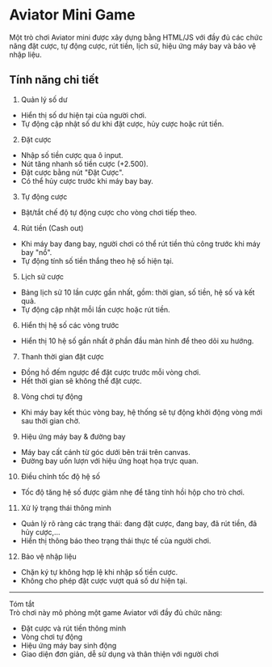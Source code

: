 # Aviator Mini Game

Một trò chơi Aviator mini được xây dựng bằng HTML/JS với đầy đủ các chức năng đặt cược, tự động cược, rút tiền, lịch sử, hiệu ứng máy bay và bảo vệ nhập liệu.

## Tính năng chi tiết

1. Quản lý số dư  
- Hiển thị số dư hiện tại của người chơi.  
- Tự động cập nhật số dư khi đặt cược, hủy cược hoặc rút tiền.

2. Đặt cược  
- Nhập số tiền cược qua ô input.  
- Nút tăng nhanh số tiền cược (+2.500).  
- Đặt cược bằng nút "Đặt Cược".  
- Có thể hủy cược trước khi máy bay bay.

3. Tự động cược  
- Bật/tắt chế độ tự động cược cho vòng chơi tiếp theo.

4. Rút tiền (Cash out)  
- Khi máy bay đang bay, người chơi có thể rút tiền thủ công trước khi máy bay "nổ".  
- Tự động tính số tiền thắng theo hệ số hiện tại.

5. Lịch sử cược  
- Bảng lịch sử 10 lần cược gần nhất, gồm: thời gian, số tiền, hệ số và kết quả.  
- Tự động cập nhật mỗi lần cược hoặc rút tiền.

6. Hiển thị hệ số các vòng trước  
- Hiển thị 10 hệ số gần nhất ở phần đầu màn hình để theo dõi xu hướng.

7. Thanh thời gian đặt cược  
- Đồng hồ đếm ngược để đặt cược trước mỗi vòng chơi.  
- Hết thời gian sẽ không thể đặt cược.

8. Vòng chơi tự động  
- Khi máy bay kết thúc vòng bay, hệ thống sẽ tự động khởi động vòng mới sau thời gian chờ.

9. Hiệu ứng máy bay & đường bay  
- Máy bay cất cánh từ góc dưới bên trái trên canvas.  
- Đường bay uốn lượn với hiệu ứng hoạt họa trực quan.

10. Điều chỉnh tốc độ hệ số  
- Tốc độ tăng hệ số được giảm nhẹ để tăng tính hồi hộp cho trò chơi.

11. Xử lý trạng thái thông minh  
- Quản lý rõ ràng các trạng thái: đang đặt cược, đang bay, đã rút tiền, đã hủy cược,...  
- Hiển thị thông báo theo trạng thái thực tế của người chơi.

12. Bảo vệ nhập liệu  
- Chặn ký tự không hợp lệ khi nhập số tiền cược.  
- Không cho phép đặt cược vượt quá số dư hiện tại.

---

Tóm tắt  
Trò chơi này mô phỏng một game Aviator với đầy đủ chức năng:  
- Đặt cược và rút tiền thông minh  
- Vòng chơi tự động  
- Hiệu ứng máy bay sinh động  
- Giao diện đơn giản, dễ sử dụng và thân thiện với người chơi

